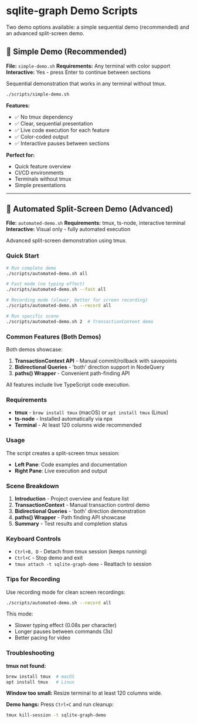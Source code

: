 # sqlite-graph Demo Scripts

Two demo options available: a simple sequential demo (recommended) and an advanced split-screen demo.

## 🎯 Simple Demo (Recommended)

**File:** `simple-demo.sh`
**Requirements:** Any terminal with color support
**Interactive:** Yes - press Enter to continue between sections

Sequential demonstration that works in any terminal without tmux.

```bash
./scripts/simple-demo.sh
```

**Features:**
- ✅ No tmux dependency
- ✅ Clear, sequential presentation
- ✅ Live code execution for each feature
- ✅ Color-coded output
- ✅ Interactive pauses between sections

**Perfect for:**
- Quick feature overview
- CI/CD environments
- Terminals without tmux
- Simple presentations

---

## 🚀 Automated Split-Screen Demo (Advanced)

**File:** `automated-demo.sh`
**Requirements:** tmux, ts-node, interactive terminal
**Interactive:** Visual only - fully automated execution

Advanced split-screen demonstration using tmux.

### Quick Start

```bash
# Run complete demo
./scripts/automated-demo.sh all

# Fast mode (no typing effect)
./scripts/automated-demo.sh --fast all

# Recording mode (slower, better for screen recording)
./scripts/automated-demo.sh --record all

# Run specific scene
./scripts/automated-demo.sh 2  # TransactionContext demo
```

### Common Features (Both Demos)

Both demos showcase:

1. **TransactionContext API** - Manual commit/rollback with savepoints
2. **Bidirectional Queries** - 'both' direction support in NodeQuery
3. **paths() Wrapper** - Convenient path-finding API

All features include live TypeScript code execution.

### Requirements

- **tmux** - `brew install tmux` (macOS) or `apt install tmux` (Linux)
- **ts-node** - Installed automatically via npx
- **Terminal** - At least 120 columns wide recommended

### Usage

The script creates a split-screen tmux session:
- **Left Pane**: Code examples and documentation
- **Right Pane**: Live execution and output

### Scene Breakdown

1. **Introduction** - Project overview and feature list
2. **TransactionContext** - Manual transaction control demo
3. **Bidirectional Queries** - 'both' direction demonstration
4. **paths() Wrapper** - Path finding API showcase
5. **Summary** - Test results and completion status

### Keyboard Controls

- `Ctrl+B, D` - Detach from tmux session (keeps running)
- `Ctrl+C` - Stop demo and exit
- `tmux attach -t sqlite-graph-demo` - Reattach to session

### Tips for Recording

Use recording mode for clean screen recordings:

```bash
./scripts/automated-demo.sh --record all
```

This mode:
- Slower typing effect (0.08s per character)
- Longer pauses between commands (3s)
- Better pacing for video

### Troubleshooting

**tmux not found:**
```bash
brew install tmux  # macOS
apt install tmux   # Linux
```

**Window too small:**
Resize terminal to at least 120 columns wide.

**Demo hangs:**
Press `Ctrl+C` and run cleanup:
```bash
tmux kill-session -t sqlite-graph-demo
```
